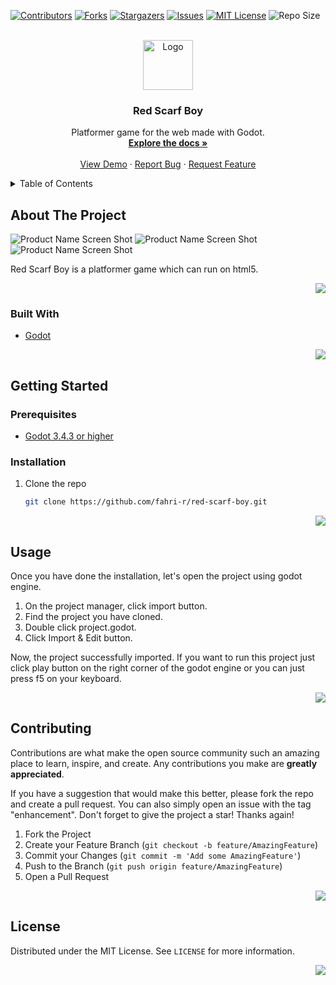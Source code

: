 <div id="top"></div>
<!--
*** Thanks for checking out the Best-README-Template. If you have a suggestion
*** that would make this better, please fork the repo and create a pull request
*** or simply open an issue with the tag "enhancement".
*** Don't forget to give the project a star!
*** Thanks again! Now go create something AMAZING! :D
-->



<!-- PROJECT SHIELDS -->
<!--
*** I'm using markdown "reference style" links for readability.
*** Reference links are enclosed in brackets [ ] instead of parentheses ( ).
*** See the bottom of this document for the declaration of the reference variables
*** for contributors-url, forks-url, etc. This is an optional, concise syntax you may use.
*** https://www.markdownguide.org/basic-syntax/#reference-style-links
-->
[![Contributors][contributors-shield]][contributors-url]
[![Forks][forks-shield]][forks-url]
[![Stargazers][stars-shield]][stars-url]
[![Issues][issues-shield]][issues-url]
[![MIT License][license-shield]][license-url]
![Repo Size][size-shield]



<!-- PROJECT LOGO -->
<br />
<div align="center">
  <a href="https://github.com/fahri-r/red-scarf-boy">
    <img src="https://drive.google.com/uc?id=1yJyvBS9wZBiUQWqzcjgUBTHbL4nQoD1t" alt="Logo" height="80">
  </a>

<h3 align="center">Red Scarf Boy</h3>

  <p align="center">
     Platformer game for the web made with Godot.
    <br />
    <a href="https://github.com/fahri-r/red-scarf-boy"><strong>Explore the docs »</strong></a>
    <br />
    <br />
    <a href="https://fahri-r.itch.io/red-scarf-boy">View Demo</a>
    ·
    <a href="https://github.com/fahri-r/red-scarf-boy/issues">Report Bug</a>
    ·
    <a href="https://github.com/fahri-r/red-scarf-boy/issues">Request Feature</a>
  </p>
</div>



<!-- TABLE OF CONTENTS -->
<details>
  <summary>Table of Contents</summary>
  <ol>
    <li>
      <a href="#about-the-project">About The Project</a>
      <ul>
        <li><a href="#built-with">Built With</a></li>
      </ul>
    </li>
    <li>
      <a href="#getting-started">Getting Started</a>
      <ul>
        <li><a href="#prerequisites">Prerequisites</a></li>
        <li><a href="#installation">Installation</a></li>
      </ul>
    </li>
    <li><a href="#usage">Usage</a></li>
    <li><a href="#contributing">Contributing</a></li>
    <li><a href="#license">License</a></li>
  </ol>
</details>



<!-- ABOUT THE PROJECT -->
## About The Project

![Product Name Screen Shot][product-screenshot]
![Product Name Screen Shot][product-screenshot2]
![Product Name Screen Shot][product-screenshot3]

Red Scarf Boy is a platformer game which can run on html5.

<p align="right">
    <a href="#top">
    <img src="https://img.shields.io/badge/back%20to%20top-%E2%86%A9-blue" />
    </a>
</p>


### Built With

* [Godot](https://godotengine.org/)

<p align="right">
    <a href="#top">
    <img src="https://img.shields.io/badge/back%20to%20top-%E2%86%A9-blue" />
    </a>
</p>


<!-- GETTING STARTED -->
## Getting Started

### Prerequisites

* [Godot 3.4.3 or higher](https://godotengine.org/)

### Installation

1. Clone the repo
   ```sh
   git clone https://github.com/fahri-r/red-scarf-boy.git
   ```

<p align="right">
    <a href="#top">
    <img src="https://img.shields.io/badge/back%20to%20top-%E2%86%A9-blue" />
    </a>
</p>


<!-- USAGE EXAMPLES -->
## Usage

Once you have done the installation, let's open the project using godot engine.

1. On the project manager, click import button.
2. Find the project you have cloned.
3. Double click project.godot.
4. Click Import & Edit button.

Now, the project successfully imported. If you want to run this project just click play button on the right corner of the godot engine or you can just press f5 on your keyboard.

<p align="right">
    <a href="#top">
    <img src="https://img.shields.io/badge/back%20to%20top-%E2%86%A9-blue" />
    </a>
</p>


<!-- CONTRIBUTING -->
## Contributing

Contributions are what make the open source community such an amazing place to learn, inspire, and create. Any contributions you make are **greatly appreciated**.

If you have a suggestion that would make this better, please fork the repo and create a pull request. You can also simply open an issue with the tag "enhancement".
Don't forget to give the project a star! Thanks again!

1. Fork the Project
2. Create your Feature Branch (`git checkout -b feature/AmazingFeature`)
3. Commit your Changes (`git commit -m 'Add some AmazingFeature'`)
4. Push to the Branch (`git push origin feature/AmazingFeature`)
5. Open a Pull Request

<p align="right">
    <a href="#top">
    <img src="https://img.shields.io/badge/back%20to%20top-%E2%86%A9-blue" />
    </a>
</p>


<!-- LICENSE -->
## License

Distributed under the MIT License. See `LICENSE` for more information.

<p align="right">
    <a href="#top">
    <img src="https://img.shields.io/badge/back%20to%20top-%E2%86%A9-blue" />
    </a>
</p>


<!-- MARKDOWN LINKS & IMAGES -->
<!-- https://www.markdownguide.org/basic-syntax/#reference-style-links -->
[contributors-shield]: https://img.shields.io/github/contributors/fahri-r/red-scarf-boy?style=for-the-badge
[contributors-url]: https://github.com/fahri-r/red-scarf-boy/graphs/contributors
[forks-shield]: https://img.shields.io/github/forks/fahri-r/red-scarf-boy?style=for-the-badge
[forks-url]: https://github.com/fahri-r/red-scarf-boy/network/members
[stars-shield]: https://img.shields.io/github/stars/fahri-r/red-scarf-boy?style=for-the-badge
[stars-url]: https://github.com/fahri-r/red-scarf-boy/stargazers
[issues-shield]: https://img.shields.io/github/issues/fahri-r/red-scarf-boy?style=for-the-badge
[issues-url]: https://github.com/fahri-r/red-scarf-boy/issues
[license-shield]: https://img.shields.io/github/license/fahri-r/red-scarf-boy?style=for-the-badge
[license-url]: https://github.com/fahri-r/red-scarf-boy/blob/master/LICENSE
[size-shield]: https://img.shields.io/github/repo-size/fahri-r/red-scarf-boy?style=for-the-badge
[product-screenshot]: https://drive.google.com/uc?id=1KjXw2hGgVXY5pZMZSmrVgerVraZZPgeA
[product-screenshot2]: https://drive.google.com/uc?id=1EdNaH7FHrGe7viRfd_QZtBjBeDH4AiDu
[product-screenshot3]: https://drive.google.com/uc?id=1Lsw8P6WtfisaCTJRijWAs5-tW_5GOuOq
